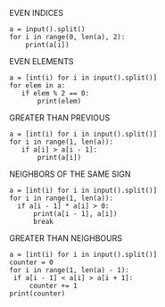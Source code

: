 EVEN INDICES

```
a = input().split()
for i in range(0, len(a), 2):    
    print(a[i])
```
    
 EVEN ELEMENTS
 
 ```
 a = [int(i) for i in input().split()]
for elem in a:
    if elem % 2 == 0:
        print(elem)
```
        
 GREATER THAN PREVIOUS
 
 ```
 a = [int(i) for i in input().split()]
for i in range(1, len(a)):
    if a[i] > a[i - 1]:
        print(a[i])
 ```
        
  NEIGHBORS OF THE SAME SIGN
  
  ```
  a = [int(i) for i in input().split()]
for i in range(1, len(a)):
    if a[i - 1] * a[i] > 0:
        print(a[i - 1], a[i])
        break
  ```
        
   GREATER THAN NEIGHBOURS
   
   ```
   a = [int(i) for i in input().split()]
counter = 0
for i in range(1, len(a) - 1):
    if a[i - 1] < a[i] > a[i + 1]:
        counter += 1
print(counter)
```
